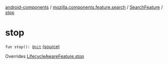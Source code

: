 [android-components](../../index.md) / [mozilla.components.feature.search](../index.md) / [SearchFeature](index.md) / [stop](./stop.md)

# stop

`fun stop(): `[`Unit`](https://kotlinlang.org/api/latest/jvm/stdlib/kotlin/-unit/index.html) [(source)](https://github.com/mozilla-mobile/android-components/blob/master/components/feature/search/src/main/java/mozilla/components/feature/search/SearchFeature.kt#L56)

Overrides [LifecycleAwareFeature.stop](../../mozilla.components.support.base.feature/-lifecycle-aware-feature/stop.md)

